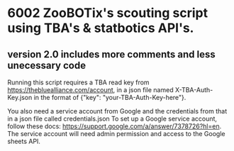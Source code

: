 # 6002 ZooBOTix's scouting script using TBA's & statbotics API's. 
## version 2.0 includes more comments and less unecessary code
Running this script requires a TBA read key from https://thebluealliance.com/account,
in a json file named X-TBA-Auth-Key.json in the format of {"key": "your-TBA-Auth-Key-here"}.

You also need a service account from Google and the credentials from that in a json file called credentials.json
To set up a Google service account, follow these docs: https://support.google.com/a/answer/7378726?hl=en.
The service account will need admin permission and access to the Google sheets API.